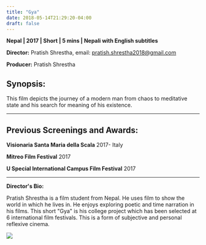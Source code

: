 ```yaml
---
title: "Gya"
date: 2018-05-14T21:29:20-04:00
draft: false
---
```


**Nepal | 2017 | Short | 5 mins | Nepali with English subtitles**

**Director:** Pratish Shrestha, email: pratish.shrestha2018@gmail.com

**Producer:** Pratish Shrestha

## Synopsis:

This film depicts the journey of a modern man from chaos to meditative state and his search for meaning of his existence.

---

## Previous Screenings and Awards:

**Visionaria Santa Maria della Scala** 2017- Italy

**Mitreo Film Festival** 2017

**U Special International Campus Film Festival** 2017

---

**Director's Bio:**

Pratish Shrestha is a film student from Nepal. He uses film to show the world in which he lives in. He enjoys exploring poetic and time narration in his films. This short "Gya" is his college project which has been selected at 6 international film festivals. This is a form of subjective and personal reflexive cinema. 

![](/images/gya.png)